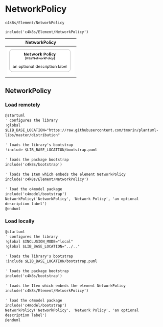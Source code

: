 # NetworkPolicy


```text
c4k8s/Element/NetworkPolicy
```

```text
include('c4k8s/Element/NetworkPolicy')
```



| NetworkPolicy |
| :---: |
| ![illustration for NetworkPolicy](../../c4k8s/Element/NetworkPolicy.Local.png) |




## NetworkPolicy

### Load remotely
```plantuml
@startuml
' configures the library
!global $LIB_BASE_LOCATION="https://raw.githubusercontent.com/tmorin/plantuml-libs/master/distribution"

' loads the library's bootstrap
!include $LIB_BASE_LOCATION/bootstrap.puml

' loads the package bootstrap
include('c4k8s/bootstrap')

' loads the Item which embeds the element NetworkPolicy
include('c4k8s/Element/NetworkPolicy')

' load the c4model package
include('c4model/bootstrap')
NetworkPolicy('NetworkPolicy', 'Network Policy', 'an optional description label')
@enduml
```

### Load locally
```plantuml
@startuml
' configures the library
!global $INCLUSION_MODE="local"
!global $LIB_BASE_LOCATION="../.."

' loads the library's bootstrap
!include $LIB_BASE_LOCATION/bootstrap.puml

' loads the package bootstrap
include('c4k8s/bootstrap')

' loads the Item which embeds the element NetworkPolicy
include('c4k8s/Element/NetworkPolicy')

' load the c4model package
include('c4model/bootstrap')
NetworkPolicy('NetworkPolicy', 'Network Policy', 'an optional description label')
@enduml
```

